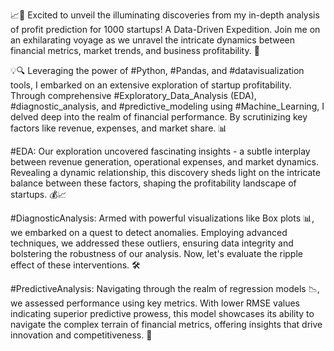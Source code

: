 📈💼 Excited to unveil the illuminating discoveries from my in-depth analysis of profit prediction for 1000 startups! A Data-Driven Expedition. Join me on an exhilarating voyage as we unravel the intricate dynamics between financial metrics, market trends, and business profitability. 🌟

💡🔍 Leveraging the power of #Python, #Pandas, and #datavisualization tools, I embarked on an extensive exploration of startup profitability. Through comprehensive #Exploratory_Data_Analysis (EDA), #diagnostic_analysis, and #predictive_modeling using #Machine_Learning, I delved deep into the realm of financial performance. By scrutinizing key factors like revenue, expenses, and market share. 📊

#EDA: Our exploration uncovered fascinating insights - a subtle interplay between revenue generation, operational expenses, and market dynamics. Revealing a dynamic relationship, this discovery sheds light on the intricate balance between these factors, shaping the profitability landscape of startups. 💰📈

#DiagnosticAnalysis: Armed with powerful visualizations like Box plots 📊, we embarked on a quest to detect anomalies. Employing advanced techniques, we addressed these outliers, ensuring data integrity and bolstering the robustness of our analysis. Now, let's evaluate the ripple effect of these interventions. 🛠️

#PredictiveAnalysis: Navigating through the realm of regression models 📉, we assessed performance using key metrics. With lower RMSE values indicating superior predictive prowess, this model showcases its ability to navigate the complex terrain of financial metrics, offering insights that drive innovation and competitiveness. 🚀

